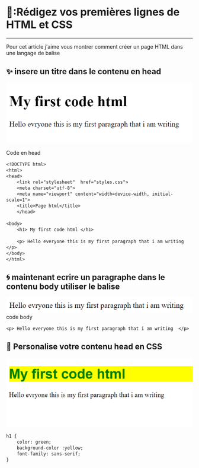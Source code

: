 # 🔖:Rédigez vos premières lignes de HTML et CSS
---------------------------------------------



Pour cet article j'aime vous montrer comment créer un page HTML dans une langage de balise  

✨ insere un titre dans le contenu en head 
-------------------------------------------

![](images/1.0.PNG)

Code en head 
```
<!DOCTYPE html>
<html>
<head>
	<link rel="stylesheet"  href="styles.css">
	<meta charset="utf-8">
	<meta name="viewport" content="width=device-width, initial-scale=1">
	<title>Page html</title>
	</head>

<body>
	<h1> My first code html </h1>

	<p> Hello everyone this is my first paragraph that i am writing  </p>
</body>
</html>
```

🌀 maintenant ecrire un paragraphe dans le contenu body  utiliser le balise 
--------------------------------------------------------------------------------

![](images/1.2.PNG)
code body 
```
<p> Hello everyone this is my first paragraph that i am writing  </p>
```

🐴 Personalise votre contenu head  en CSS
-----------------------------
![](images/1.1.PNG)

```
h1 {
    color: green;
    background-color :yellow;
    font-family: sans-serif;
}

```



